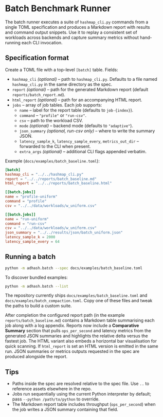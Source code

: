 # Batch Benchmark Runner

The batch runner executes a suite of `hashmap_cli.py` commands from a single TOML
specification and produces a Markdown report with results and command output
snippets. Use it to replay a consistent set of workloads across backends and
capture summary metrics without hand-running each CLI invocation.

## Specification format

Create a TOML file with a top-level `[batch]` table. Fields:

- `hashmap_cli` *(optional)* – path to `hashmap_cli.py`. Defaults to a file named
  `hashmap_cli.py` in the same directory as the spec.
- `report` *(optional)* – path for the generated Markdown report
  (default `reports/batch_report.md`).
- `html_report` *(optional)* – path for an accompanying HTML report.
- `jobs` – array of job tables. Each job supports:
  - `name` – label for the report table (defaults to `job-{index}`).
  - `command` – `"profile"` or `"run-csv"`.
  - `csv` – path to the workload CSV.
  - `mode` *(optional)* – backend mode (defaults to `"adaptive"`).
  - `json_summary` *(optional, run-csv only)* – where to write the summary JSON.
  - `latency_sample_k`, `latency_sample_every`, `metrics_out_dir` – forwarded to
    the CLI when present.
  - `extra_args` *(optional)* – additional CLI flags appended verbatim.

Example (`docs/examples/batch_baseline.toml`):

```toml
[batch]
hashmap_cli = "../../hashmap_cli.py"
report = "../../reports/batch_baseline.md"
html_report = "../../reports/batch_baseline.html"

[[batch.jobs]]
name = "profile-uniform"
command = "profile"
csv = "../../data/workloads/w_uniform.csv"

[[batch.jobs]]
name = "run-uniform"
command = "run-csv"
csv = "../../data/workloads/w_uniform.csv"
json_summary = "../../results/json/batch_uniform.json"
latency_sample_k = 2000
latency_sample_every = 64
```

## Running a batch

```bash
python -m adhash.batch --spec docs/examples/batch_baseline.toml
```

To discover bundled examples:

```bash
python -m adhash.batch --list
```

The repository currently ships `docs/examples/batch_baseline.toml` and
`docs/examples/batch_compaction.toml`. Copy one of these files and tweak the
paths to build a custom suite.

After completion the configured report path (in the example
`reports/batch_baseline.md`) contains a Markdown table summarising each job along
with a log appendix. Reports now include a **Comparative Summary** section that
pulls `ops_per_second` and latency metrics from the generated JSON summaries and
highlights the relative delta versus the fastest job. The HTML variant also embeds
a horizontal bar visualisation for quick scanning. If `html_report` is set an HTML
version is emitted in the same run. JSON summaries or metrics outputs requested in
the spec are produced alongside the report.

## Tips

- Paths inside the spec are resolved relative to the spec file. Use `..` to
  reference assets elsewhere in the repo.
- Jobs run sequentially using the current Python interpreter by default; pass
  `--python /path/to/python` to override.
- The Markdown report table includes throughput (`ops_per_second`) when the job
  writes a JSON summary containing that field.
